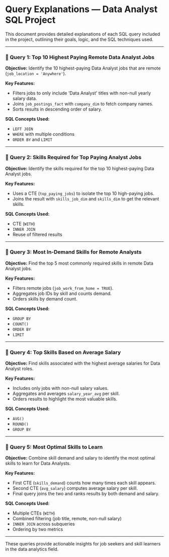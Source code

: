 # Query Explanations — Data Analyst SQL Project

This document provides detailed explanations of each SQL query included in the project, outlining their goals, logic, and the SQL techniques used.

---

### 🔹 Query 1: Top 10 Highest Paying Remote Data Analyst Jobs

**Objective:**
Identify the 10 highest-paying Data Analyst jobs that are remote (`job_location = 'Anywhere'`).

**Key Features:**

* Filters jobs to only include 'Data Analyst' titles with non-null yearly salary data.
* Joins `job_postings_fact` with `company_dim` to fetch company names.
* Sorts results in descending order of salary.

**SQL Concepts Used:**

* `LEFT JOIN`
* `WHERE` with multiple conditions
* `ORDER BY` and `LIMIT`

---

### 🔹 Query 2: Skills Required for Top Paying Analyst Jobs

**Objective:**
Identify the skills required for the top 10 highest-paying Data Analyst jobs.

**Key Features:**

* Uses a CTE (`top_paying_jobs`) to isolate the top 10 high-paying jobs.
* Joins the result with `skills_job_dim` and `skills_dim` to get the relevant skills.

**SQL Concepts Used:**

* CTE (`WITH`)
* `INNER JOIN`
* Reuse of filtered results

---

### 🔹 Query 3: Most In-Demand Skills for Remote Analysts

**Objective:**
Find the top 5 most commonly required skills in remote Data Analyst jobs.

**Key Features:**

* Filters remote jobs (`job_work_from_home = TRUE`).
* Aggregates job IDs by skill and counts demand.
* Orders skills by demand count.

**SQL Concepts Used:**

* `GROUP BY`
* `COUNT()`
* `ORDER BY`
* `LIMIT`

---

### 🔹 Query 4: Top Skills Based on Average Salary

**Objective:**
Find skills associated with the highest average salaries for Data Analyst roles.

**Key Features:**

* Includes only jobs with non-null salary values.
* Aggregates and averages `salary_year_avg` per skill.
* Orders results to highlight the most valuable skills.

**SQL Concepts Used:**

* `AVG()`
* `ROUND()`
* `GROUP BY`

---

### 🔹 Query 5: Most Optimal Skills to Learn

**Objective:**
Combine skill demand and salary to identify the most optimal skills to learn for Data Analysts.

**Key Features:**

* First CTE (`skills_demand`) counts how many times each skill appears.
* Second CTE (`avg_salary`) computes average salary per skill.
* Final query joins the two and ranks results by both demand and salary.

**SQL Concepts Used:**

* Multiple CTEs (`WITH`)
* Combined filtering (job title, remote, non-null salary)
* `INNER JOIN` across subqueries
* Ordering by two metrics

---

These queries provide actionable insights for job seekers and skill learners in the data analytics field.
